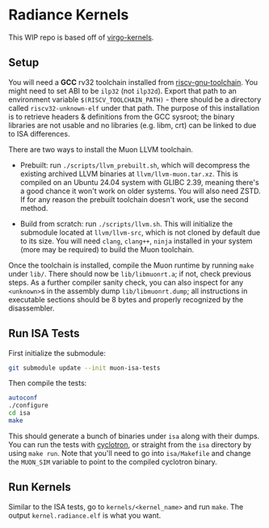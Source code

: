 # Radiance Kernels

This WIP repo is based off of [virgo-kernels](https://github.com/ucb-bar/virgo-kernels).

## Setup

You will need a **GCC** rv32 toolchain installed from
[riscv-gnu-toolchain](https://github.com/ucb-bar/riscv-gnu-toolchain/). You
might need to set ABI to be `ilp32` (not `ilp32d`). Export that path to an
environment variable `$(RISCV_TOOLCHAIN_PATH)` - there should be a directory
called `riscv32-unknown-elf` under that path. The purpose of this installation
is to retrieve headers & definitions from the GCC sysroot; the binary libraries
are not usable and no libraries (e.g. libm, crt) can be linked to due to ISA
differences.

There are two ways to install the Muon LLVM toolchain.

* Prebuilt: run `./scripts/llvm_prebuilt.sh`, which will decompress the
  existing archived LLVM binaries at `llvm/llvm-muon.tar.xz`. This is compiled
  on an Ubuntu 24.04 system with GLIBC 2.39, meaning there's a good chance it
  won't work on older systems. You will also need ZSTD. If for any reason the
  prebuilt toolchain doesn't work, use the second method.

* Build from scratch: run `./scripts/llvm.sh`. This will initialize the
  submodule located at `llvm/llvm-src`, which is not cloned by default due to
  its size. You will need `clang`, `clang++`, `ninja` installed in your system
  (more may be required) to build the Muon toolchain.

Once the toolchain is installed, compile the Muon runtime by running `make`
under `lib/`. There should now be `lib/libmuonrt.a`; if not, check previous
steps. As a further compiler sanity check, you can also inspect for any
`<unknown>`s in the assembly dump `lib/libmuonrt.dump`; all instructions in
executable sections should be 8 bytes and properly recognized by the
disassembler.

## Run ISA Tests

First initialize the submodule:
```bash
git submodule update --init muon-isa-tests
```

Then compile the tests:

```bash
autoconf
./configure
cd isa
make
```

This should generate a bunch of binaries under `isa` along with their dumps.
You can run the tests with [cyclotron](https://github.com/hansungk/cyclotron),
or straight from the `isa` directory by using `make run`. Note that you'll need
to go into `isa/Makefile` and change the `MUON_SIM` variable to point to the
compiled cyclotron binary.


## Run Kernels

Similar to the ISA tests, go to `kernels/<kernel_name>` and run `make`. The
output `kernel.radiance.elf` is what you want.
